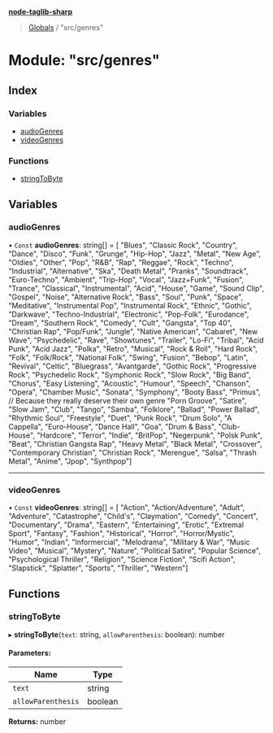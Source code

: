 **[node-taglib-sharp](../README.md)**

> [Globals](../globals.md) / "src/genres"

# Module: "src/genres"

## Index

### Variables

* [audioGenres](_src_genres_.md#audiogenres)
* [videoGenres](_src_genres_.md#videogenres)

### Functions

* [stringToByte](_src_genres_.md#stringtobyte)

## Variables

### audioGenres

• `Const` **audioGenres**: string[] = [ "Blues", "Classic Rock", "Country", "Dance", "Disco", "Funk", "Grunge", "Hip-Hop", "Jazz", "Metal", "New Age", "Oldies", "Other", "Pop", "R&B", "Rap", "Reggae", "Rock", "Techno", "Industrial", "Alternative", "Ska", "Death Metal", "Pranks", "Soundtrack", "Euro-Techno", "Ambient", "Trip-Hop", "Vocal", "Jazz+Funk", "Fusion", "Trance", "Classical", "Instrumental", "Acid", "House", "Game", "Sound Clip", "Gospel", "Noise", "Alternative Rock", "Bass", "Soul", "Punk", "Space", "Meditative", "Instrumental Pop", "Instrumental Rock", "Ethnic", "Gothic", "Darkwave", "Techno-Industrial", "Electronic", "Pop-Folk", "Eurodance", "Dream", "Southern Rock", "Comedy", "Cult", "Gangsta", "Top 40", "Christian Rap", "Pop/Funk", "Jungle", "Native American", "Cabaret", "New Wave", "Psychedelic", "Rave", "Showtunes", "Trailer", "Lo-Fi", "Tribal", "Acid Punk", "Acid Jazz", "Polka", "Retro", "Musical", "Rock & Roll", "Hard Rock", "Folk", "Folk/Rock", "National Folk", "Swing", "Fusion", "Bebop", "Latin", "Revival", "Celtic", "Bluegrass", "Avantgarde", "Gothic Rock", "Progressive Rock", "Psychedelic Rock", "Symphonic Rock", "Slow Rock", "Big Band", "Chorus", "Easy Listening", "Acoustic", "Humour", "Speech", "Chanson", "Opera", "Chamber Music", "Sonata", "Symphony", "Booty Bass", "Primus", // Because they really deserve their own genre "Porn Groove", "Satire", "Slow Jam", "Club", "Tango", "Samba", "Folklore", "Ballad", "Power Ballad", "Rhythmic Soul", "Freestyle", "Duet", "Punk Rock", "Drum Solo", "A Cappella", "Euro-House", "Dance Hall", "Goa", "Drum & Bass", "Club-House", "Hardcore", "Terror", "Indie", "BritPop", "Negerpunk", "Polsk Punk", "Beat", "Christian Gangsta Rap", "Heavy Metal", "Black Metal", "Crossover", "Contemporary Christian", "Christian Rock", "Merengue", "Salsa", "Thrash Metal", "Anime", "Jpop", "Synthpop"]

___

### videoGenres

• `Const` **videoGenres**: string[] = [ "Action", "Action/Adventure", "Adult", "Adventure", "Catastrophe", "Child's", "Claymation", "Comedy", "Concert", "Documentary", "Drama", "Eastern", "Entertaining", "Erotic", "Extremal Sport", "Fantasy", "Fashion", "Historical", "Horror", "Horror/Mystic", "Humor", "Indian", "Informercial", "Melodrama", "Military & War", "Music Video", "Musical", "Mystery", "Nature", "Political Satire", "Popular Science", "Psychological Thriller", "Religion", "Science Fiction", "Scifi Action", "Slapstick", "Splatter", "Sports", "Thriller", "Western"]

## Functions

### stringToByte

▸ **stringToByte**(`text`: string, `allowParenthesis`: boolean): number

#### Parameters:

Name | Type |
------ | ------ |
`text` | string |
`allowParenthesis` | boolean |

**Returns:** number
